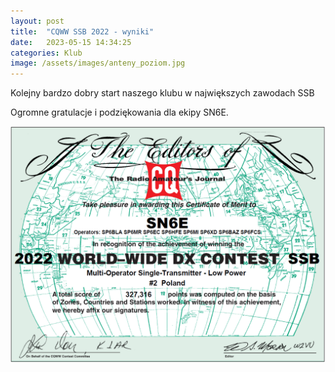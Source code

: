 ```yaml
---
layout: post
title:  "CQWW SSB 2022 - wyniki"
date:   2023-05-15 14:34:25
categories: Klub
image: /assets/images/anteny_poziom.jpg
---
```

Kolejny bardzo dobry start naszego klubu w największych zawodach SSB

Ogromne gratulacje i podziękowania dla ekipy SN6E.

![1](/assets/article_images/2023-05-15/cqww22.png)